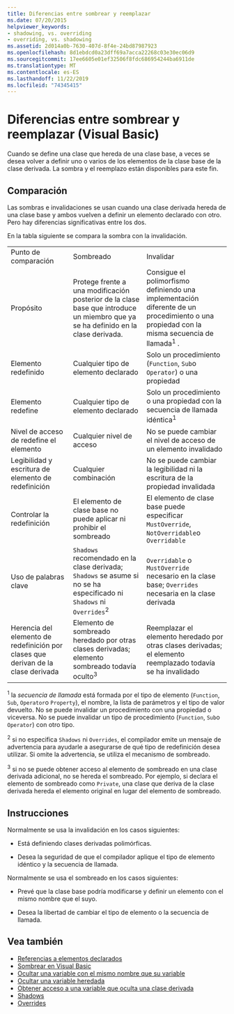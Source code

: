 ```yaml
---
title: Diferencias entre sombrear y reemplazar
ms.date: 07/20/2015
helpviewer_keywords:
- shadowing, vs. overriding
- overriding, vs. shadowing
ms.assetid: 2d014a0b-7630-407d-8f4e-24bd87987923
ms.openlocfilehash: 8d1ebdcd0a23dff69a7acca22268c03e30ec06d9
ms.sourcegitcommit: 17ee6605e01ef32506f8fdc686954244ba6911de
ms.translationtype: MT
ms.contentlocale: es-ES
ms.lasthandoff: 11/22/2019
ms.locfileid: "74345415"
---
```

# <a name="differences-between-shadowing-and-overriding-visual-basic"></a>Diferencias entre sombrear y reemplazar (Visual Basic)
Cuando se define una clase que hereda de una clase base, a veces se desea volver a definir uno o varios de los elementos de la clase base de la clase derivada. La sombra y el reemplazo están disponibles para este fin.  
  
## <a name="comparison"></a>Comparación  
 Las sombras e invalidaciones se usan cuando una clase derivada hereda de una clase base y ambos vuelven a definir un elemento declarado con otro. Pero hay diferencias significativas entre los dos.  
  
 En la tabla siguiente se compara la sombra con la invalidación.  
  
||||  
|---|---|---|  
|Punto de comparación|Sombreado|Invalidar|  
|Propósito|Protege frente a una modificación posterior de la clase base que introduce un miembro que ya se ha definido en la clase derivada.|Consigue el polimorfismo definiendo una implementación diferente de un procedimiento o una propiedad con la misma secuencia de llamada<sup>1</sup> .|  
|Elemento redefinido|Cualquier tipo de elemento declarado|Solo un procedimiento (`Function`, `Sub`o `Operator`) o una propiedad|  
|Elemento redefine|Cualquier tipo de elemento declarado|Solo un procedimiento o una propiedad con la secuencia de llamada idéntica<sup>1</sup>|  
|Nivel de acceso de redefine el elemento|Cualquier nivel de acceso|No se puede cambiar el nivel de acceso de un elemento invalidado|  
|Legibilidad y escritura de elemento de redefinición|Cualquier combinación|No se puede cambiar la legibilidad ni la escritura de la propiedad invalidada|  
|Controlar la redefinición|El elemento de clase base no puede aplicar ni prohibir el sombreado|El elemento de clase base puede especificar `MustOverride`, `NotOverridable`o `Overridable`|  
|Uso de palabras clave|`Shadows` recomendado en la clase derivada; `Shadows` se asume si no se ha especificado ni `Shadows` ni `Overrides`<sup>2</sup>|`Overridable` o `MustOverride` necesario en la clase base; `Overrides` necesaria en la clase derivada|  
|Herencia del elemento de redefinición por clases que derivan de la clase derivada|Elemento de sombreado heredado por otras clases derivadas; elemento sombreado todavía oculto<sup>3</sup>|Reemplazar el elemento heredado por otras clases derivadas; el elemento reemplazado todavía se ha invalidado|  
  
 <sup>1</sup> la *secuencia de llamada* está formada por el tipo de elemento (`Function`, `Sub`, `Operator`o `Property`), el nombre, la lista de parámetros y el tipo de valor devuelto. No se puede invalidar un procedimiento con una propiedad o viceversa. No se puede invalidar un tipo de procedimiento (`Function`, `Sub`o `Operator`) con otro tipo.  
  
 <sup>2</sup> si no especifica `Shadows` ni `Overrides`, el compilador emite un mensaje de advertencia para ayudarle a asegurarse de qué tipo de redefinición desea utilizar. Si omite la advertencia, se utiliza el mecanismo de sombreado.  
  
 <sup>3</sup> si no se puede obtener acceso al elemento de sombreado en una clase derivada adicional, no se hereda el sombreado. Por ejemplo, si declara el elemento de sombreado como `Private`, una clase que deriva de la clase derivada hereda el elemento original en lugar del elemento de sombreado.  
  
## <a name="guidelines"></a>Instrucciones  
 Normalmente se usa la invalidación en los casos siguientes:  
  
- Está definiendo clases derivadas polimórficas.  
  
- Desea la seguridad de que el compilador aplique el tipo de elemento idéntico y la secuencia de llamada.  
  
 Normalmente se usa el sombreado en los casos siguientes:  
  
- Prevé que la clase base podría modificarse y definir un elemento con el mismo nombre que el suyo.  
  
- Desea la libertad de cambiar el tipo de elemento o la secuencia de llamada.  
  
## <a name="see-also"></a>Vea también

- [Referencias a elementos declarados](../../../../visual-basic/programming-guide/language-features/declared-elements/references-to-declared-elements.md)
- [Sombrear en Visual Basic](../../../../visual-basic/programming-guide/language-features/declared-elements/shadowing.md)
- [Ocultar una variable con el mismo nombre que su variable](../../../../visual-basic/programming-guide/language-features/declared-elements/how-to-hide-a-variable-with-the-same-name-as-your-variable.md)
- [Ocultar una variable heredada](../../../../visual-basic/programming-guide/language-features/declared-elements/how-to-hide-an-inherited-variable.md)
- [Obtener acceso a una variable que oculta una clase derivada](../../../../visual-basic/programming-guide/language-features/declared-elements/how-to-access-a-variable-hidden-by-a-derived-class.md)
- [Shadows](../../../../visual-basic/language-reference/modifiers/shadows.md)
- [Overrides](../../../../visual-basic/language-reference/modifiers/overrides.md)

